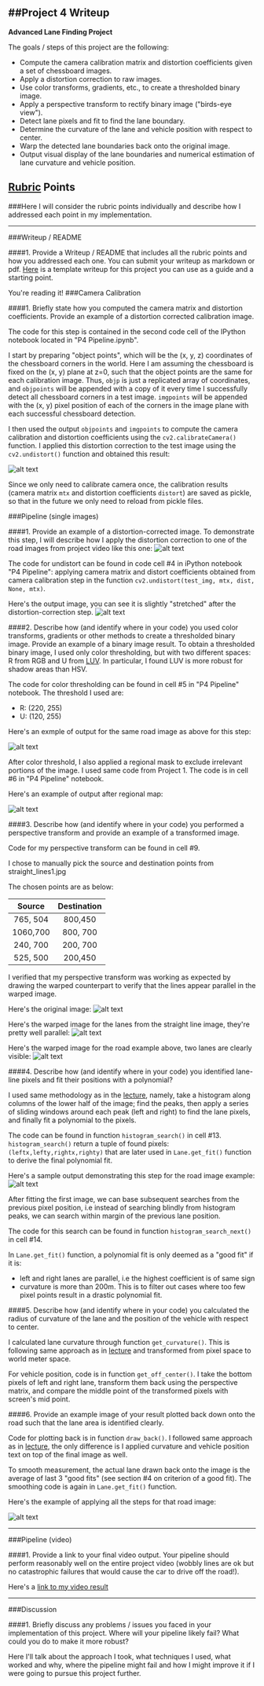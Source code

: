 ##Project 4 Writeup
---

**Advanced Lane Finding Project**

The goals / steps of this project are the following:

* Compute the camera calibration matrix and distortion coefficients given a set of chessboard images.
* Apply a distortion correction to raw images.
* Use color transforms, gradients, etc., to create a thresholded binary image.
* Apply a perspective transform to rectify binary image ("birds-eye view").
* Detect lane pixels and fit to find the lane boundary.
* Determine the curvature of the lane and vehicle position with respect to center.
* Warp the detected lane boundaries back onto the original image.
* Output visual display of the lane boundaries and numerical estimation of lane curvature and vehicle position.

[//]: # (Image References)

[image1]: ./output_images/undistort_example.png "Undistorted"
[image2]: ./output_images/input_1.jpg "Original road image"
[image3]: ./output_images/input_1_undistorted.jpg "Original road image - undistorted"
[image4]: ./output_images/input_1_color_threshold.jpg "Color threshold example"
[image5]: ./output_images/input_1_regional_mask.jpg "Regional mask example"
[image6]: ./output_images/straight_lines1.jpg "Original straight line image"
[image7]: ./output_images/straight_lines1_warped.jpg "Warped straight line image"
[image8]: ./output_images/input_1_warped.jpg "Warped road image"
[image9]: ./output_images/input_1_fit_polynomial.png "Polynomial fit"
[image10]: ./output_images/input_1_final.jpg "Final result"


[video1]: ./project_video.mp4 "Video"

## [Rubric](https://review.udacity.com/#!/rubrics/571/view) Points
###Here I will consider the rubric points individually and describe how I addressed each point in my implementation.  

---
###Writeup / README

####1. Provide a Writeup / README that includes all the rubric points and how you addressed each one.  You can submit your writeup as markdown or pdf.  [Here](https://github.com/udacity/CarND-Advanced-Lane-Lines/blob/master/writeup_template.md) is a template writeup for this project you can use as a guide and a starting point.  

You're reading it!
###Camera Calibration

####1. Briefly state how you computed the camera matrix and distortion coefficients. Provide an example of a distortion corrected calibration image.

The code for this step is contained in the second code cell of the IPython notebook located in "P4 Pipeline.ipynb".  

I start by preparing "object points", which will be the (x, y, z) coordinates of the chessboard corners in the world. Here I am assuming the chessboard is fixed on the (x, y) plane at z=0, such that the object points are the same for each calibration image.  Thus, `objp` is just a replicated array of coordinates, and `objpoints` will be appended with a copy of it every time I successfully detect all chessboard corners in a test image.  `imgpoints` will be appended with the (x, y) pixel position of each of the corners in the image plane with each successful chessboard detection.  

I then used the output `objpoints` and `imgpoints` to compute the camera calibration and distortion coefficients using the `cv2.calibrateCamera()` function.  I applied this distortion correction to the test image using the `cv2.undistort()` function and obtained this result: 

![alt text][image1]

Since we only need to calibrate camera once, the calibration results (camera matrix `mtx` and distortion coefficients `distort`) are saved as pickle, so that in the future we only need to reload from pickle files.

###Pipeline (single images)

####1. Provide an example of a distortion-corrected image.
To demonstrate this step, I will describe how I apply the distortion correction to one of the road images from project video like this one:
![alt text][image2]

The code for undistort can be found in code cell #4 in iPython notebook "P4 Pipeline": applying camera matrix and distort coefficients obtained from camera calibration step in the function `cv2.undistort(test_img, mtx, dist, None, mtx)`.

Here's the output image, you can see it is slightly "stretched" after the distortion-correction step.
![alt text][image3]

####2. Describe how (and identify where in your code) you used color transforms, gradients or other methods to create a thresholded binary image.  Provide an example of a binary image result.
To obtain a thresholded binary image, I used only color thresholding, but with two different spaces: R from RGB and U from [LUV](https://en.wikipedia.org/wiki/CIELUV). In particular, I found LUV is more robust for shadow areas than HSV.

The code for color thresholding can be found in cell #5 in "P4 Pipeline" notebook. The threshold I used are:
- R: (220, 255)
- U: (120, 255)


Here's an exmple of output for the same road image as above for this step:

![alt text][image4]

After color threshold, I also applied a regional mask to exclude irrelevant portions of the image. I used same code from Project 1. The code is in cell #6 in "P4 Pipeline" notebook.

Here's an example of output after regional map:

![alt text][image5]

####3. Describe how (and identify where in your code) you performed a perspective transform and provide an example of a transformed image.

Code for my perspective transform can be found in cell #9.

I chose to manually pick the source and destination points from straight_lines1.jpg

The chosen points are as below:

| Source        | Destination   | 
|:-------------:|:-------------:| 
| 765, 504      | 800,450       | 
| 1060,700      | 800, 700      |
| 240,  700     | 200, 700      |
| 525, 500      | 200,450       |

I verified that my perspective transform was working as expected by drawing the warped counterpart to verify that the lines appear parallel in the warped image.

Here's the original image:
![alt text][image6]

Here's the warped image for the lanes from the straight line image, they're pretty well parallel:
![alt text][image7]

Here's the warped image for the road example above, two lanes are clearly visible: 
![alt text][image8]

####4. Describe how (and identify where in your code) you identified lane-line pixels and fit their positions with a polynomial?

I used same methodology as in the [lecture](https://classroom.udacity.com/nanodegrees/nd013/parts/fbf77062-5703-404e-b60c-95b78b2f3f9e/modules/2b62a1c3-e151-4a0e-b6b6-e424fa46ceab/lessons/40ec78ee-fb7c-4b53-94a8-028c5c60b858/concepts/c41a4b6b-9e57-44e6-9df9-7e4e74a1a49a), namely, take a histogram along columns of the lower half of the image; find the peaks, then apply a series of sliding windows around each peak (left and right) to find the lane pixels, and finally fit a polynomial to the pixels.

The code can be found in function `histogram_search()` in cell #13. `histogram_search()` return a tuple of found pixels: `(leftx,lefty,rightx,righty)` that are later used in `Lane.get_fit()` function to derive the final polynomial fit.

Here's a sample output demonstrating this step for the road image example:
![alt text][image9]


After fitting the first image, we can base subsequent searches from the previous pixel position, i.e instead of searching blindly from histogram peaks, we can search within margin of the previous lane position.

The code for this search can be found in function `histogram_search_next()` in cell #14.

In `Lane.get_fit()` function, a polynomial fit is only deemed as a "good fit" if it is: 
- left and right lanes are parallel, i.e the highest coefficient is of same sign
- curvature is more than 200m. This is to filter out cases where too few pixel points result in a drastic polynomial fit. 

####5. Describe how (and identify where in your code) you calculated the radius of curvature of the lane and the position of the vehicle with respect to center.

I calculated lane curvature through function `get_curvature()`. This is following same approach as in [lecture](https://classroom.udacity.com/nanodegrees/nd013/parts/fbf77062-5703-404e-b60c-95b78b2f3f9e/modules/2b62a1c3-e151-4a0e-b6b6-e424fa46ceab/lessons/40ec78ee-fb7c-4b53-94a8-028c5c60b858/concepts/2f928913-21f6-4611-9055-01744acc344f) and transformed from pixel space to world meter space.

For vehicle position, code is in function `get_off_center()`. I take the bottom pixels of left and right lane, transform them back using the perspective matrix, and compare the middle point of the transformed pixels with screen's mid point. 

####6. Provide an example image of your result plotted back down onto the road such that the lane area is identified clearly.

Code for plotting back is in function `draw_back()`. I followed same approach as in [lecture](https://classroom.udacity.com/nanodegrees/nd013/parts/fbf77062-5703-404e-b60c-95b78b2f3f9e/modules/2b62a1c3-e151-4a0e-b6b6-e424fa46ceab/lessons/40ec78ee-fb7c-4b53-94a8-028c5c60b858/concepts/7ee45090-7366-424b-885b-e5d38210958f), the only difference is I applied curvature and vehicle position text on top of the final image as well.

To smooth measurement, the actual lane drawn back onto the image is the average of last 3 "good fits" (see section #4 on criterion of a good fit). The smoothing code is again in `Lane.get_fit()` function. 

Here's the example of applying all the steps for that road image:

![alt text][image10]

---

###Pipeline (video)

####1. Provide a link to your final video output.  Your pipeline should perform reasonably well on the entire project video (wobbly lines are ok but no catastrophic failures that would cause the car to drive off the road!).

Here's a [link to my video result](./project_video_output.mp4)

---

###Discussion

####1. Briefly discuss any problems / issues you faced in your implementation of this project.  Where will your pipeline likely fail?  What could you do to make it more robust?

Here I'll talk about the approach I took, what techniques I used, what worked and why, where the pipeline might fail and how I might improve it if I were going to pursue this project further.  

